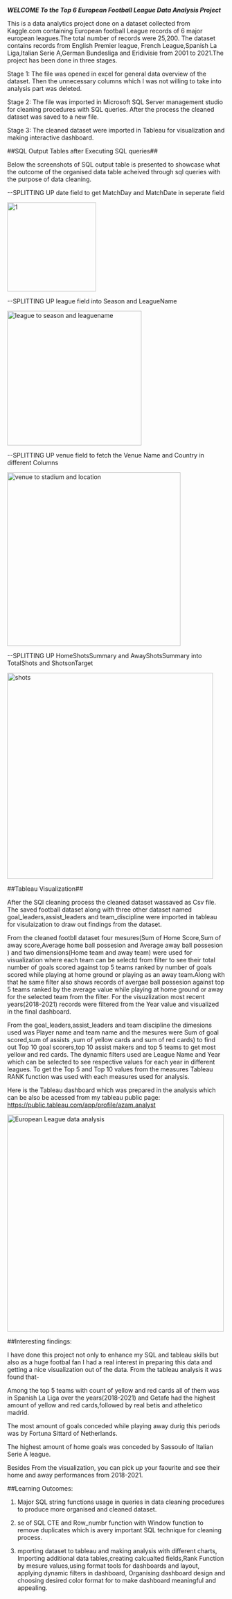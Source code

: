 *************WELCOME To the Top 6 European Football League Data Analysis Project*************

This  is a data analytics project done on a dataset collected from Kaggle.com containing European football League records of 6 major european leagues.The total number of records were 25,200. The dataset contains records from English Premier league, French League,Spanish La Liga,Italian Serie A,German Bundesliga and Eridivisie from 2001 to 2021.The project has been done in three stages. 

Stage 1: The file was opened in excel for general data overview of the dataset. Then the unnecessary columns which I was not willing to take into analysis part was deleted.

Stage 2: The file was imported in Microsoft SQL Server management studio for cleaning procedures with SQL queries. After the process the cleaned dataset was saved to a new file.

Stage 3: The cleaned dataset were imported in Tableau for visualization and making interactive dashboard.

##SQL Output Tables after Executing SQL queries##

Below the screenshots of SQL output table is presented to showcase what the outcome of the organised data table acheived through sql queries with the purpose of data cleaning. 

--SPLITTING UP date field to get MatchDay and MatchDate in seperate field

<img width="205" alt="1" src="https://user-images.githubusercontent.com/96620728/159095733-717d08c8-cc41-4a4a-9516-f8b1f1ef339b.png">

--SPLITTING UP league field into Season and LeagueName

<img width="310" alt="league to season and leaguename" src="https://user-images.githubusercontent.com/96620728/159095779-06e01914-7057-4280-a559-2dd46938ea0b.png">

--SPLITTING UP venue field to fetch the Venue Name and Country in different Columns

<img width="400" alt="venue to stadium and location" src="https://user-images.githubusercontent.com/96620728/159095833-e3ca7cb3-ea7b-42d3-9be9-24ab10695a93.png">

--SPLITTING UP HomeShotsSummary and AwayShotsSummary into TotalShots and ShotsonTarget

<img width="475" alt="shots" src="https://user-images.githubusercontent.com/96620728/159095902-43b6abbd-1448-4ad9-93cd-e56773460d94.png">

##Tableau Visualization##

After the SQl cleaning process the cleaned dataset wassaved as Csv file. The saved football dataset along with three other dataset named goal_leaders,assist_leaders and team_discipline were imported in tableau for visulaization to draw out findings from the dataset.

From the cleaned footbll dataset four mesures(Sum of Home Score,Sum of away score,Average home ball possesion and Average away ball possesion ) and two dimensions(Home team and away team) were used for visualization where each team can be selectd from filter to see their total number of goals scored against top 5 teams ranked by number of goals scored while playing at home ground or playing as an away team.Along with that he same filter also shows records of avergae ball possesion against top 5 teams ranked by the average value while playing at home ground or away for the selected team from the filter. For the visuzlization most recent years(2018-2021) records were filtered from the Year value and visualized in the final dashboard. 

From the goal_leaders,assist_leaders and team discipline the dimesions used was Player name and team name and the mesures were Sum of goal scored,sum of assists ,sum of yellow cards and sum of red cards) to find out Top 10 goal scorers,top 10 assist makers and top 5 teams to get most yellow and red cards. The dynamic filters used are League Name and Year which can be selected to see respective values for each year in different leagues. To get the Top 5 and Top 10 values from the measures Tableau RANK function was used with each measures used for analysis.

Here is the Tableau dashboard which was prepared in the analysis which can be also be acessed from my tableau public page:
https://public.tableau.com/app/profile/azam.analyst

<img width="500" alt="European League data analysis" src="https://user-images.githubusercontent.com/96620728/159124223-2d4e4065-ede4-4e66-99e2-fc992b92e94e.png">

##Interesting findings:

I have done this project not only to enhance my SQL and tableau skills but also as a huge footbal fan I had a real interest in preparing this data and getting a nice visualization out of the data. From the tableau analysis it was found that-

Among the top 5 teams with count of yellow and red cards all of them was in Spanish La Liga over the years(2018-2021) and Getafe had the highest amount of yellow and red cards,followed by real betis and atheletico madrid.

The most amount of goals conceded while playing away durig this periods was by Fortuna Sittard of Netherlands.

The highest amount of home goals was conceded by Sassoulo of Italian Serie A league.

Besides From the visualization, you can pick up your faourite and see their home and away performances from 2018-2021.

##Learning Outcomes:

1. Major SQL string functions usage in queries in data cleaning procedures to produce more organised and cleaned dataset.

2. se of SQL CTE and Row_numbr function with Window function to remove duplicates which is avery important SQL technique for cleaning process.

3. mporting dataset to tableau and making analysis with different charts, Importing additional data tables,creating calcualted fields,Rank Function by mesure values,using format tools for dashboards and layout, applying dynamic filters in dashboard, Organising dashboard design and choosing desired color format for to make dashboard meaningful and appealing.

